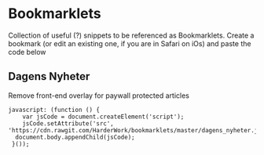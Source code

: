 # Bookmarklets
Collection of useful (?) snippets to be referenced as Bookmarklets.
Create a bookmark (or edit an existing one, if you are in Safari on iOs) and paste the code below

## Dagens Nyheter
Remove front-end overlay for paywall protected articles
```
javascript: (function () { 
    var jsCode = document.createElement('script');
    jsCode.setAttribute('src', 'https://cdn.rawgit.com/HarderWork/bookmarklets/master/dagens_nyheter.js');
  document.body.appendChild(jsCode); 
 }());
 ```
 
